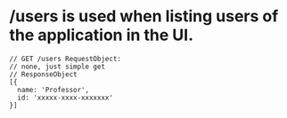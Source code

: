# /users is used when listing users of the application in the UI.

```
// GET /users RequestObject:
// none, just simple get
// ResponseObject
[{
  name: 'Professor',
  id: 'xxxxx-xxxx-xxxxxxx'
}]
```
